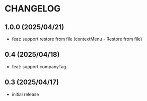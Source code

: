# CHANGELOG

## 1.0.0 (2025/04/21)

- feat: support restore from file (contextMenu - Restore from file)

## 0.4 (2025/04/18)

- feat: support companyTag

## 0.3 (2025/04/17)

- initial release
